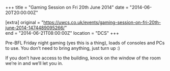 +++
title = "Gaming Session on Fri 20th June 2014"
date = "2014-06-20T20:00:00Z"

[extra]
original = "https://uwcs.co.uk/events/gaming-session-on-fri-20th-june-2014-1474489095266/"    
end = "2014-06-21T08:00:00Z"
location = "DCS"
+++

Pre-BFL Friday night gaming (yes this is a thing), loads of consoles and PCs to use. You don’t need to bring anything, just turn up :)

If you don’t have access to the building, knock on the window of the room we’re in and we’ll let you in.


